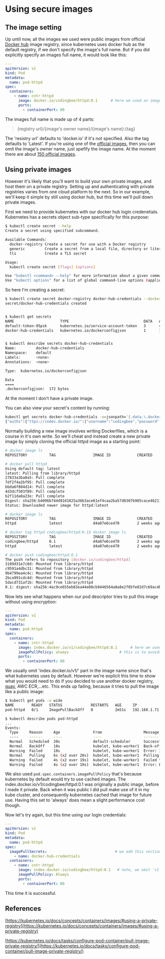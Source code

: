 # Using secure images


## The image setting
Up until now, all the images we used were public images from official [Docker hub](https://hub.docker.com/) image registry, since kubernetes uses docker hub as the default registry, if we don't specify the image's full name. But if you did explicitly specify an images full name, it would look like this:

```yaml
---
apiVersion: v1
kind: Pod
metadata:
  name: pod-httpd
spec:
  containers:
    - name: cntr-httpd
      image: docker.io/codingbee/httpd:0.1      # here we used an image's fqdn
      ports:
        - containerPort: 80
```


The images full name is made up of 4 parts:

> {registry url}/{image's owner name}/{image's name}:{tag}

The 'resistry url' defaults to 'docker.io' if it's not specified. Also the tag defaults to 'Latest'. If you're using one of the [official images](https://docs.docker.com/docker-hub/official_images/), then you can omit the image's owner name, just spefify the image name. At the moment there are about [150 official images](https://hub.docker.com/search?q=&type=image&image_filter=official).


## Using private images

However it's likely that you'll want to build your own private images, and host them on a private registry. Setting up and authenticating with private registries varies from one cloud platform to the next. So in our example, we'll keep it simple by still using docker hub, but this time we'll pull down private images. 

First we need to provide kubernetes with our docker hub login credenetials. Kubernetes has a secrets object sub-type specifically for this purpose:

```bash
$ kubectl create secret --help
Create a secret using specified subcommand.

Available Commands:
  docker-registry Create a secret for use with a Docker registry
  generic         Create a secret from a local file, directory or literal value
  tls             Create a TLS secret

Usage:
  kubectl create secret [flags] [options]

Use "kubectl <command> --help" for more information about a given command.
Use "kubectl options" for a list of global command-line options (applies to all commands).
```

So here I'm creating a secret:


```bash
$ kubectl create secret docker-registry docker-hub-credentials --docker-server=https://index.docker.io/v1/ --docker-username=codingbee --docker-password=xxxxxx --docker-email=not-used@ignore.com
secret/docker-hub-credentials created


$ kubectl get secrets
NAME                     TYPE                                  DATA   AGE
default-token-95psk      kubernetes.io/service-account-token   3      41h
docker-hub-credentials   kubernetes.io/dockerconfigjson        1      16s


$ kubectl describe secrets docker-hub-credentials
Name:         docker-hub-credentials
Namespace:    default
Labels:       <none>
Annotations:  <none>

Type:  kubernetes.io/dockerconfigjson

Data
====
.dockerconfigjson:  172 bytes
```

At the moment I don't have a private image.

You can also view your secret's content by running:

```bash
kubectl get secrets docker-hub-credentials -o=jsonpath='{.data.\.dockerconfigjson}' | base64 --decode
{"auths":{"ttps://index.docker.io/":{"username":"codingbee","password":"xxxx","auth":"xxxxxx"}}}
```




Normally building a new image involves writing Dockerfiles, which is a course in it's own write. So we'll cheat and instead create a new private image by simply cloning the official httpd image as a starting point:

```bash
# docker image ls
REPOSITORY          TAG                 IMAGE ID            CREATED             SIZE

# docker pull httpd
Using default tag: latest
latest: Pulling from library/httpd
27833a3ba0a5: Pull complete 
7df2f4a2bf95: Pull complete 
bbda6f884d14: Pull complete 
4d3dcf503f89: Pull complete 
b2f11da8a23e: Pull complete 
Digest: sha256:b4096b744d92d1825a36b3ace61ef4caa2ba57d0307b985cace4621139c285f7
Status: Downloaded newer image for httpd:latest

# docker image ls
REPOSITORY          TAG                 IMAGE ID            CREATED             SIZE
httpd               latest              d4a07e6ce470        2 weeks ago         132MB

# docker tag httpd codingbee/httpd:0.1$ docker image ls
REPOSITORY          TAG                 IMAGE ID            CREATED             SIZE
codingbee/httpd     0.1                 d4a07e6ce470        2 weeks ago         132MB
httpd               latest              d4a07e6ce470        2 weeks ago         132MB

# docker push codingbee/httpd:0.1
The push refers to repository [docker.io/codingbee/httpd]
3109d31e7c8d: Mounted from library/httpd 
c9591a4dbc31: Mounted from library/httpd 
9b4799ea4c4c: Mounted from library/httpd 
2bca991cdc4d: Mounted from library/httpd 
5dacd731af1b: Mounted from library/httpd 
0.1: digest: sha256:4ac9ce655eb83ea44e08cb9446564a8a8e2f05fe02d7c69ac4b15f22db4b1bcf size: 1367
```




Now lets see what happens when our pod descriptor tries to pull this image without using encryption:

```yaml
---
apiVersion: v1
kind: Pod
metadata:
  name: pod-httpd
spec:
  containers:
    - name: cntr-httpd
      image: index.docker.io/v1/codingbee/httpd:0.1      # here we used an image's fqdn
      imagePullPolicy: always                       # this is to avoids using cached images
      ports:
        - containerPort: 80
```

We usually omit 'index.docker.io/v1/' part in the image name since that's what kubernetes uses by default. However we're explicit this time to show what you would need to do if you decided to use another docker registry, [quay](https://quay.io/search), AWC ECR,...etc. This ends up failing, because it tries to pull the image like a public image:

```bash
$ kubectl get pods -o wide
NAME        READY   STATUS             RESTARTS   AGE     IP             NODE           NOMINATED NODE   READINESS GATES
pod-httpd   0/1     ImagePullBackOff   0          2m51s   192.168.1.71   kube-worker1   <none>           <none>

$ kubectl describe pods pod-httpd
...
Events:
  Type     Reason     Age               From                   Message
  ----     ------     ----              ----                   -------
  Normal   Scheduled  20s               default-scheduler      Successfully assigned default/pod-httpd to kube-worker1
  Normal   BackOff    18s               kubelet, kube-worker1  Back-off pulling image "index.docker.io/v1/codingbee/httpd:0.1"
  Warning  Failed     18s               kubelet, kube-worker1  Error: ImagePullBackOff
  Normal   Pulling    6s (x2 over 20s)  kubelet, kube-worker1  Pulling image "index.docker.io/v1/codingbee/httpd:0.1"
  Warning  Failed     4s (x2 over 19s)  kubelet, kube-worker1  Failed to pull image "index.docker.io/v1/codingbee/httpd:0.1": rpc error: code = Unknown desc = Error response from daemon: pull access denied for v1/codingbee/httpd, repository does not exist or may require 'docker login'
  Warning  Failed     4s (x2 over 19s)  kubelet, kube-worker1  Error: ErrImagePull

```

We also used `pod.spec.containers.imagePullPolicy` that's because kubernetes by default would try to use cached images. The index.docker.io/v1/codingbee/httpd:0.1 was originally a public image, before I made it private. Back when it was public I did pull make use of it in my kube cluster, and consequently kubernetes cached that image for future use. Having this set to 'always' does mean a slight performance cost though. 

Now let's try again, but this time using our login credentials:

```yaml
---
apiVersion: v1
kind: Pod
metadata:
  name: pod-httpd
spec:
  imagePullSecrets:                               # we add this section
    - name: docker-hub-credentials
  containers:
    - name: cntr-httpd
      image: index.docker.io/codingbee/httpd:0.1   # note, we omit 'v1', I think because authentication is not done in v1
      imagePullPolicy: Always
      ports:
        - containerPort: 80
```

This time it is successful.








## References
[https://kubernetes.io/docs/concepts/containers/images/#using-a-private-registry](https://kubernetes.io/docs/concepts/containers/images/#using-a-private-registry)

[https://kubernetes.io/docs/tasks/configure-pod-container/pull-image-private-registry/](https://kubernetes.io/docs/tasks/configure-pod-container/pull-image-private-registry/)
